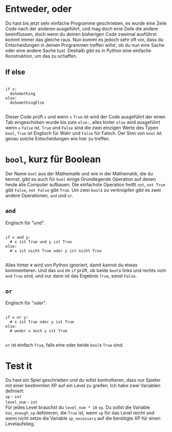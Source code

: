 # Entweder, oder
Du hast bis jetzt sehr einfache Programme geschrieben,
es wurde eine Zeile Code nach der anderen ausgeführt,
und mag doch eine Zeile die andere beeinflussen,
doch wenn du deinen bisherigen Code zweimal
ausführst kommt immer das gleiche raus.
Nun kommt es jedoch sehr oft vor, dass du
Entscheidungen in deinen Programmen treffen willst,
ob du nun eine Sache oder eine andere Sache tust.
Deshalb gibt es in Python eine einfache Konstruktion,
um das zu schaffen.

## If else
<pre>
  <code class="lang-python">
if x:
  doSomething
else:
  doSomethingElse
  </code>
</pre>
Dieser Code prüft `x` und wenn `x` `True` ist wird der Code
ausgeführt der einen Tab eingeschoben wurde bis zum
`else:`, alles hinter `else` wird ausgeführt wenn `x` `False` ist.
`True` und `False` sind die zwei einzigen Werte des Typen `bool`,
`True` ist Englisch für Wahr und `False` für Falsch.
Der Sinn von `bool` ist genau solche Entscheidungen wie hier zu treffen.

# `bool`, kurz für Boolean
Der Name `bool` aus der Mathematik und wie in der Mathematik, die du kennst,
gibt es auch für `bool` einige Grundlegende Operation auf denen heute alle
Computer aufbauen.
Die einfachste Operation heißt `not`, `not True` gibt `False`, `not False`
gibt `True`.
Um zwei `bool`s zu verknüpfen gibt es zwei andere Operationen,
`and` und `or`.
## `and`
Englisch für "und".
<pre>
  <code class="lang-python">
if x and y:
  # x ist True und y ist True
else:
  # x ist nicht True oder y ist nicht True
  </code>
</pre>
Alles hinter `#` wird von Python ignoriert, damit
kannst du etwas kommentieren. Und das `and` im
`if` prüft, ob beide `bool`s links und rechts vom `and`
`True` sind, und nur dann ist das Ergebnis `True`,
sonst `False`.
## `or`
Englisch für "oder".
<pre>
  <code class="lang-python">
if x or y:
  # x ist True oder y ist True
else:
  # weder x noch y ist True
  </code>
</pre>
`or` ist einfach `True`, falls eine oder beide `bool`s
`True` sind.

# Test it
Du hast ein Spiel geschrieben und du willst
kontrollieren, dass nur Spieler mit einer bestimmten XP
auf ein Level zu greifen. Ich habe zwei Variablen definiert:<br>
`xp` - `int` <br>
`level_num` - `int` <br>
Für jedes Level brauchst du `level_num * 10` `xp`.
Du sollst die Variable `has_enough_xp` definieren, die `True` ist,
wenn `xp` für das Level reicht und wenn nicht setze die Variable
`xp_necessary` auf die benötigte XP für einen Levelaufstieg.
